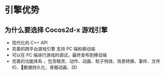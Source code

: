 # 引擎优势

## 为什么要选择 Cocos2d-x 游戏引擎
- 现代化的 C++ API
- 完善的跨平台游戏引擎 支持 PC 端和移动端
- 可以在 PC 端进行游戏的调试，最终发布到移动端
- 完善的功能体系 ，包含精灵、动作、动画、粒子特效、场景转换、事件、文件 IO、数据持久化、骨骼动画、3D